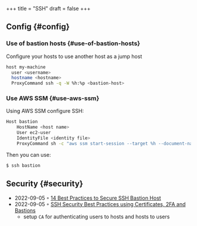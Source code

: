 +++
title = "SSH"
draft = false
+++

## Config {#config}


### Use of bastion hosts {#use-of-bastion-hosts}

Configure your hosts to use another host as a jump host

```sh
host my-machine
  user <username>
  hostname <hostname>
  ProxyCommand ssh -q -W %h:%p <bastion-host>
```


### Use AWS SSM {#use-aws-ssm}

Using AWS SSM configure SSH:

```sh
Host bastion
    HostName <host name>
    User ec2-user
    IdentityFile <identity file>
    ProxyCommand sh -c "aws ssm start-session --target %h --document-name AWS-StartSSHSession --parameters 'portNumber=%p'"
```

Then you can use:

```sh
$ ssh bastion
```


## Security {#security}

-   2022-09-05 ◦ [14 Best Practices to Secure SSH Bastion Host](https://goteleport.com/blog/security-hardening-ssh-bastion-best-practices/)
-   2022-09-05 ◦ [SSH Security Best Practices using Certificates, 2FA and Bastions](https://goteleport.com/blog/how-to-ssh-properly/)
    -   setup `CA` for authenticating users to hosts and hosts to users